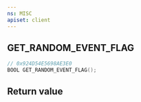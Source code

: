 ```yaml
---
ns: MISC
apiset: client
---
```

## GET_RANDOM_EVENT_FLAG

```c
// 0x924D54E5698AE3E0
BOOL GET_RANDOM_EVENT_FLAG();
```



## Return value

